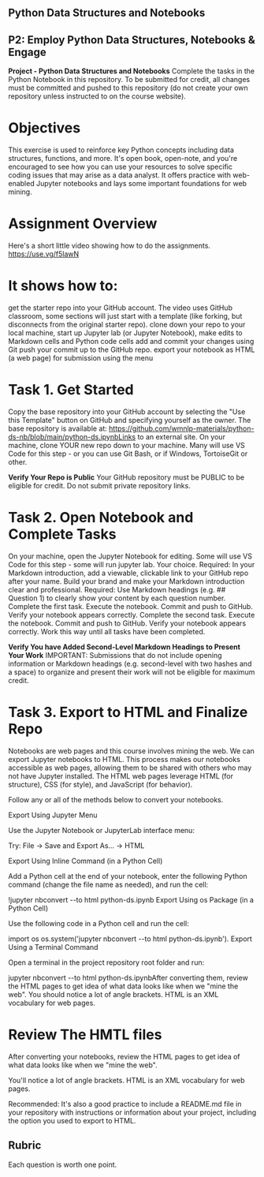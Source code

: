 ## Python Data Structures and Notebooks
## P2: Employ Python Data Structures, Notebooks & Engage
**Project - Python Data Structures and Notebooks**
Complete the tasks in the Python Notebook in this repository.
To be submitted for credit, all changes must be committed and pushed to this repository (do not create your own repository unless instructed to on the course website).

# Objectives
This exercise is used to reinforce key Python concepts including data structures, functions, and more. It's open book, open-note, and you're encouraged to see how you can use your resources to solve specific coding issues that may arise as a data analyst. It offers practice with web-enabled Jupyter notebooks and lays some important foundations for web mining. 

# Assignment Overview
Here's a short little video showing how to do the assignments. https://use.vg/f5lawN

# It shows how to:

get the starter repo into your GitHub account. The video uses GitHub classroom, some sections will just start with a template (like forking, but disconnects from the original starter repo). 
clone down your repo to your local machine,
start up Jupyter lab (or Jupyter Notebook),
make edits to Markdown cells and Python code cells
add and commit your changes using Git
push your commit up to the GitHub repo.
export your notebook as HTML (a web page) for submission using the menu

# Task 1. Get Started
Copy the base repository into your GitHub account by selecting the "Use this Template" button on GitHub and specifying yourself as the owner.  The base repository is available at: https://github.com/wmnlp-materials/python-ds-nb/blob/main/python-ds.ipynbLinks to an external site.
On your machine, clone YOUR new repo down to your machine.
Many will use VS Code for this step - or you can use Git Bash, or if Windows, TortoiseGit or other. 

 **Verify Your Repo is Public**
Your GitHub repository must be PUBLIC to be eligible for credit. Do not submit private repository links. 

# Task 2. Open Notebook and Complete Tasks 
On your machine, open the Jupyter Notebook for editing. 
Some will use VS Code for this step - some will run jupyter lab.  Your choice. 
Required: In your Markdown introduction, add a viewable, clickable link to your GitHub repo after your name. Build your brand and make your Markdown introduction clear and professional. 
Required: Use Markdown headings  (e.g. ## Question 1) to clearly show your content by each question number. 
Complete the first task.
Execute the notebook. Commit and push to GitHub. Verify your notebook appears correctly.
Complete the second task.
Execute the notebook. Commit and push to GitHub. Verify your notebook appears correctly.
Work this way until all tasks have been completed. 

**Verify You have Added Second-Level Markdown Headings to Present Your Work**
IMPORTANT: Submissions that do not include opening information or Markdown headings (e.g. second-level with two hashes and a space) to organize and present their work will not be eligible for maximum credit. 

# Task 3. Export to HTML and Finalize Repo
Notebooks are web pages and this course involves mining the web. We can export Jupyter notebooks to HTML. This process makes our notebooks accessible as web pages, allowing them to be  shared with others who may not have Jupyter installed. The HTML web pages leverage HTML (for structure), CSS (for style), and JavaScript (for behavior).

Follow any or all of the methods below to convert your notebooks. 

Export Using Jupyter Menu

Use the Jupyter Notebook or JupyterLab interface menu:

Try: File -> Save and Export As... -> HTML 

Export Using Inline Command (in a Python Cell)

Add a Python cell at the end of your notebook, enter the following Python command (change the file name as needed), and run the cell:

!jupyter nbconvert --to html python-ds.ipynb
Export Using os Package (in a Python Cell)

Use the following code in a Python cell and run the cell:

import os
os.system('jupyter nbconvert --to html python-ds.ipynb').
Export Using a Terminal Command 

Open a terminal in the project repository root folder and run:

jupyter nbconvert --to html python-ds.ipynbAfter converting them, review the HTML pages to get idea of what data looks like when we "mine the web". You should notice a lot of angle brackets. HTML is an XML vocabulary for web pages. 

# Review The HMTL files

After converting your notebooks, review the HTML pages to get idea of what data looks like when we "mine the web".

You'll notice a lot of angle brackets. HTML is an XML vocabulary for web pages. 

Recommended: It's also a good practice to include a README.md file in your repository with instructions or information about your project, including the option you used to export to HTML. 


 
## Rubric

Each question is worth one point.
